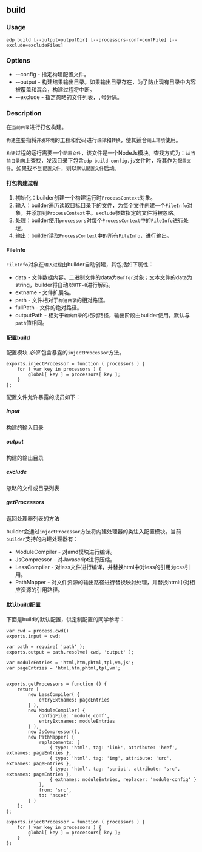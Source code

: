 build
---------

### Usage

    edp build [--output=outputDir] [--processors-conf=confFile] [--exclude=excludeFiles]

### Options

+ --config - 指定构建配置文件。
+ --output - 构建结果输出目录。如果输出目录存在，为了防止现有目录中内容被覆盖和混合，构建过程将中断。
+ --exclude - 指定忽略的文件列表，`,`号分隔。

### Description

在`当前目录`进行打包构建。

`构建`主要指将`开发环境`的工程和代码进行`编译`和`转换`，使其适合`线上环境`使用。

`构建`过程的运行需要一个`配置文件`，该文件是一个NodeJs模块。查找方式为：从`当前目录`向上查找，发现目录下包含`edp-build-config.js`文件时，将其作为`配置文件`。如果找不到`配置文件`，则以`默认配置文件`启动。

#### 打包构建过程

1. 初始化：builder创建一个构建运行时`ProcessContext`对象。
2. 输入：builder遍历读取目标目录下的文件，为每个文件创建一个`FileInfo`对象，并添加到`ProcessContext`中。`exclude`参数指定的文件将被忽略。
3. 处理：builder使用`processors`对每个`ProcessContext`中的`FileInfo`进行处理。
4. 输出：builder读取`ProcessContext`中的所有`FileInfo`，进行输出。

#### FileInfo

`FileInfo`对象在`输入过程`由builder自动创建，其包括如下属性：

+ data - 文件数据内容。二进制文件的data为`Buffer`对象；文本文件的data为string，builder将自动以`UTF-8`进行解码。
+ extname - 文件扩展名。
+ path - 文件相对于`构建目录`的相对路径。
+ fullPath - 文件的绝对路径。
+ outputPath - 相对于`输出目录`的相对路径，输出阶段由builder使用。默认与`path`值相同。

#### 配置build

配置模块 *必须* 包含暴露的`injectProcessor`方法。

    exports.injectProcessor = function ( processors ) {
        for ( var key in processors ) {
            global[ key ] = processors[ key ];
        }
    };

配置文件允许暴露的成员如下：

##### input 

构建的输入目录

##### output 

构建的输出目录

##### exclude

忽略的文件或目录列表

##### getProcessors

返回处理器列表的方法

builder会通过`injectProcessor`方法将内建处理器的类注入配置模块。当前`builder`支持的内建处理器有：

+ ModuleCompiler - 对amd模块进行编译。
+ JsCompressor - 对Javascript进行压缩。
+ LessCompiler - 对less文件进行编译，并替换html中对less的引用为css引用。
+ PathMapper - 对文件资源的输出路径进行替换映射处理，并替换html中对相应资源的引用路径。

#### 默认build配置

下面是build的默认配置，供定制配置的同学参考：

    var cwd = process.cwd()
    exports.input = cwd;

    var path = require( 'path' );
    exports.output = path.resolve( cwd, 'output' );

    var moduleEntries = 'html,htm,phtml,tpl,vm,js';
    var pageEntries = 'html,htm,phtml,tpl,vm';


    exports.getProcessors = function () {
        return [ 
            new LessCompiler( {
                entryExtnames: pageEntries
            } ), 
            new ModuleCompiler( {
                configFile: 'module.conf',
                entryExtnames: moduleEntries
            } ), 
            new JsCompressor(), 
            new PathMapper( {
                replacements: [
                    { type: 'html', tag: 'link', attribute: 'href', extnames: pageEntries },
                    { type: 'html', tag: 'img', attribute: 'src', extnames: pageEntries },
                    { type: 'html', tag: 'script', attribute: 'src', extnames: pageEntries },
                    { extnames: moduleEntries, replacer: 'module-config' }
                ],
                from: 'src',
                to: 'asset'
            } ) 
        ];
    };

    exports.injectProcessor = function ( processors ) {
        for ( var key in processors ) {
            global[ key ] = processors[ key ];
        }
    };

